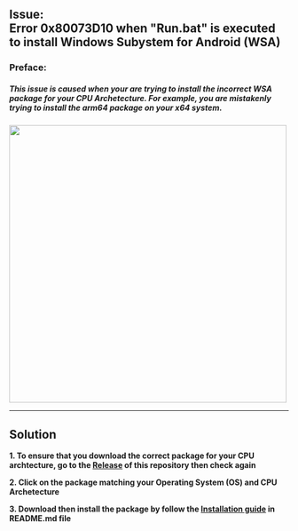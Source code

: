 ## Issue: </br> Error 0x80073D10 when "Run.bat" is executed to install Windows Subystem for Android (WSA)
### Preface:
##### This issue is caused when your are trying to install the incorrect WSA package for your CPU Archetecture. For example, you are mistakenly trying to install the arm64 package on your x64 system. 

<img src="https://user-images.githubusercontent.com/68516357/222832801-66c0b96a-363d-4f6e-a654-6bfb618c32e2.png" style="width: 500px;"/>  

---

## Solution

**1. To ensure that you download the correct package for your CPU archtecture, go to the [Release](https://github.com/YT-Advanced/WSA-Script/releases/latest) of this repository then check again**

**2. Click on the package matching your Operating System (OS) and CPU Archetecture**

**3. Download then install the package by follow the [Installation guide](https://github.com/YT-Advanced/WSA-Script#--installation) in README.md file**
